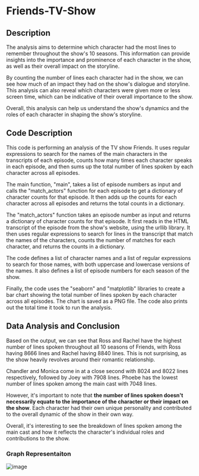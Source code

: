 # Friends-TV-Show

## Description

The analysis aims to determine which character had the most lines to remember throughout the show's 10 seasons. This information can provide insights into the importance and prominence of each character in the show, as well as their overall impact on the storyline.

By counting the number of lines each character had in the show, we can see how much of an impact they had on the show's dialogue and storyline. This analysis can also reveal which characters were given more or less screen time, which can be indicative of their overall importance to the show.

Overall, this analysis can help us understand the show's dynamics and the roles of each character in shaping the show's storyline.

## Code Description

This code is performing an analysis of the TV show Friends. It uses regular expressions to search for the names of the main characters in the transcripts of each episode, counts how many times each character speaks in each episode, and then sums up the total number of lines spoken by each character across all episodes.

The main function, "main", takes a list of episode numbers as input and calls the "match_actors" function for each episode to get a dictionary of character counts for that episode. It then adds up the counts for each character across all episodes and returns the total counts in a dictionary.

The "match_actors" function takes an episode number as input and returns a dictionary of character counts for that episode. It first reads in the HTML transcript of the episode from the show's website, using the urllib library. It then uses regular expressions to search for lines in the transcript that match the names of the characters, counts the number of matches for each character, and returns the counts in a dictionary.

The code defines a list of character names and a list of regular expressions to search for those names, with both uppercase and lowercase versions of the names. It also defines a list of episode numbers for each season of the show.

Finally, the code uses the "seaborn" and "matplotlib" libraries to create a bar chart showing the total number of lines spoken by each character across all episodes. The chart is saved as a PNG file. The code also prints out the total time it took to run the analysis.

## Data Analysis and Conclusion 

Based on the output, we can see that Ross and Rachel have the highest number of lines spoken throughout all 10 seasons of Friends, with Ross having 8666 lines and Rachel having 8840 lines. This is not surprising, as the show heavily revolves around their romantic relationship.

Chandler and Monica come in at a close second with 8024 and 8022 lines respectively, followed by Joey with 7908 lines. Phoebe has the lowest number of lines spoken among the main cast with 7048 lines.

However, it's important to note that **the number of lines spoken doesn't necessarily equate to the importance of the character or their impact on the show**. Each character had their own unique personality and contributed to the overall dynamic of the show in their own way.

Overall, it's interesting to see the breakdown of lines spoken among the main cast and how it reflects the character's individual roles and contributions to the show.

### Graph Representaiton 

![image](https://user-images.githubusercontent.com/92218899/224563123-19ee389e-7eac-4530-8467-987bc57c9d80.png)

